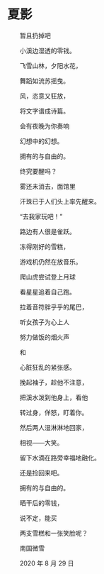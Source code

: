 # 夏影

　　暂且扔掉吧

　　小溪边湿透的零钱。

　　飞雪山林，夕阳水花，

　　舞蹈如流苏摇曳。

　　风，恣意又狂放，

　　将文字谱成诗篇。

　　会有夜晚为你奏响

　　幻想中的幻想。

　　拥有的与自由的。



　　终究要醒吗？

　　雾还未消去，面馆里

　　汗珠已于人们头上率先醒来。

　　“去我家玩吧！”

　　路边有人很是雀跃。

　　冻得刚好的雪糕，

　　游戏机仍然在放音乐。

　　爬山虎尝试登上月球

　　看星星追着自己跑。



　　拉着音符胖乎乎的尾巴，

　　听女孩子为心上人

　　努力做饭的烟火声

　　和

　　心脏狂乱的紧张感。



　　挽起袖子，趁他不注意，

　　把溪水泼到他身上，看他

　　转过身，佯怒，盯着你。

　　然后两人湿淋淋地回家，

　　相视——大笑。

　　留下水滴在路旁幸福地融化。



　　还是捡回来吧。

　　拥有的与自由的。

　　晒干后的零钱，

　　说不定，能买

　　两支雪糕和一张笑脸呢？





　　南国微雪

　　2020 年 8 月 29 日

